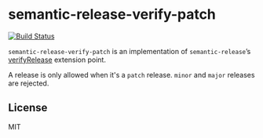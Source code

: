 # semantic-release-verify-patch

[![Build Status](https://travis-ci.org/DaRaFF/semantic-release-verify-patch.svg?branch=master)](https://travis-ci.org/DaRaFF/semantic-release-verify-patch)

`semantic-release-verify-patch` is an implementation of
`semantic-release`’s [verifyRelease](https://github.com/semantic-release/semantic-release#verifyrelease)
extension point.

A release is only allowed when it's a `patch` release. `minor` and `major` releases are rejected.

## License

MIT
